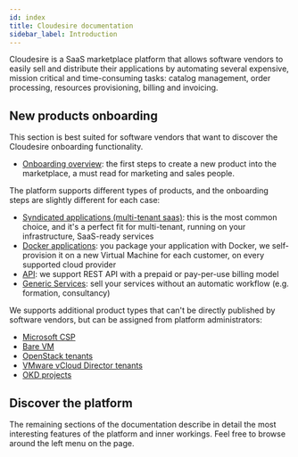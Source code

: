 ```yaml
---
id: index
title: Cloudesire documentation
sidebar_label: Introduction
---
```


Cloudesire is a SaaS marketplace platform that allows software vendors to easily
sell and distribute their applications by automating several expensive, mission
critical and time-consuming tasks: catalog management, order processing,
resources provisioning, billing and invoicing.

## New products onboarding

This section is best suited for software vendors that want to discover the
Cloudesire onboarding functionality.

* [Onboarding overview](onboarding.md): the first steps to create a new product
  into the marketplace, a must read for marketing and sales people.

The platform supports different types of products, and the onboarding steps
are slightly different for each case:

* [Syndicated applications (multi-tenant saas)](syndication.md): this is the
  most common choice, and it's a perfect fit for multi-tenant,
  running on your infrastructure, SaaS-ready services
* [Docker applications](docker.md): you package your application with Docker, we
  self-provision it on a new Virtual Machine for each customer, on every
  supported cloud provider
* [API](api-product.md): we support REST API with a prepaid or pay-per-use
  billing model
* [Generic Services](service.md): sell your services without an automatic
  workflow (e.g. formation, consultancy)

We supports additional product types that can't be directly published by
software vendors, but can be assigned from platform administrators:

* [Microsoft CSP](csp-product.md)
* [Bare VM](vm.md)
* [OpenStack tenants](modules-openstack.md)
* [VMware vCloud Director tenants](modules-vcloud.md)
* [OKD projects](modules-okd.md)

## Discover the platform

The remaining sections of the documentation describe in detail the most
interesting features of the platform and inner workings. Feel free to browse
around the left menu on the page.
